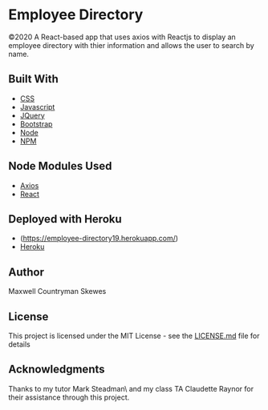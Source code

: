 # Employee Directory
©2020
A React-based app that uses axios with Reactjs to display an employee directory with thier information and allows the user to search by name.

## Built With
* [CSS](https://www.w3schools.com/Css)
* [Javascript](https://www.javascript.com)
* [JQuery](https://jquery.com)
* [Bootstrap](https://getbootstrap.com)
* [Node](https://nodejs.org)
* [NPM](https://www.npmjs.com)

## Node Modules Used
* [Axios](https://www.axios.com)
* [React](https://reactjs.org)

## Deployed with Heroku
* (https://employee-directory19.herokuapp.com/)
* [Heroku](https://www.heroku.com)

## Author
Maxwell Countryman Skewes

## License
This project is licensed under the MIT License - see the [LICENSE.md](LICENSE.md) file for details

## Acknowledgments
Thanks to my tutor Mark Steadman\\ and my class TA Claudette Raynor for their assistance through this project.
